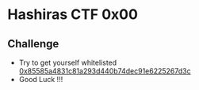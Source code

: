 # Hashiras CTF 0x00

## Challenge
 - Try to get yourself whitelisted [0x85585a4831c81a293d440b74dec91e6225267d3c](https://mumbai.polygonscan.com/address/0x85585a4831c81a293d440b74dec91e6225267d3c)
 - Good Luck !!!